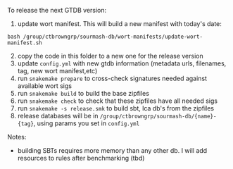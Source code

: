 To release the next GTDB version:

1. update wort manifest. This will build a new manifest with today's date:
```
bash /group/ctbrowngrp/sourmash-db/wort-manifests/update-wort-manifest.sh
```
2. copy the code in this folder to a new one for the release version
3. update `config.yml` with new gtdb information (metadata urls, filenames, tag, new wort manifest,etc)
4. run `snakemake prepare` to cross-check signatures needed  against available wort sigs
5. run `snakemake build` to build the base zipfiles
6. run `snakemake check` to check that these zipfiles have all needed sigs
7. run `snakemake -s release.smk` to build sbt, lca db's from the zipfiles
8. release databases will be in `/group/ctbrowngrp/sourmash-db/{name}-{tag}`, using params you set in `config.yml`

Notes:
- building SBTs requires more memory than any other db. I will add resources to rules after benchmarking (tbd)
